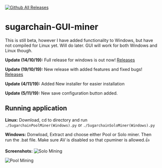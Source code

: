 [![Github All Releases](https://img.shields.io/github/downloads/Nugetzrul3/sugarchain-GUI-miner/total.svg)]()

# sugarchain-GUI-miner
This is still beta, however I have added functionality to Windows, but have not compiled for Linux yet. Will do later. GUI will work for both Windows and Linux though.

**Update (14/10/19):** Full release for windows is out now! [Releases](https://github.com/Nugetzrul3/sugarchain-GUI-miner/releases)

**Update (19/10/19):** New release with added features and fixed bugs! [Releases](https://github.com/Nugetzrul3/sugarchain-GUI-miner/releases)

**Update (4/11/19):** Added New installer for easier installation

**Update (5/11/19):** New save configuration button added.

## Running application
**Linux:** Download, cd to directory and run `./SugarchainPoolMiner(Windows).py` or `./SugarchainSoloMiner(Windows).py`

**Windows:** Donwload, Extract and choose either Pool or Solo miner. Then run the .bat file. Make sure AV is disabled so that cpuminer is allowed.:+1:


**Screenshots:**
![Solo Mining](https://i.imgur.com/KOI1R8u.png)

![Pool Mining](https://i.imgur.com/0QJDBft.png)
